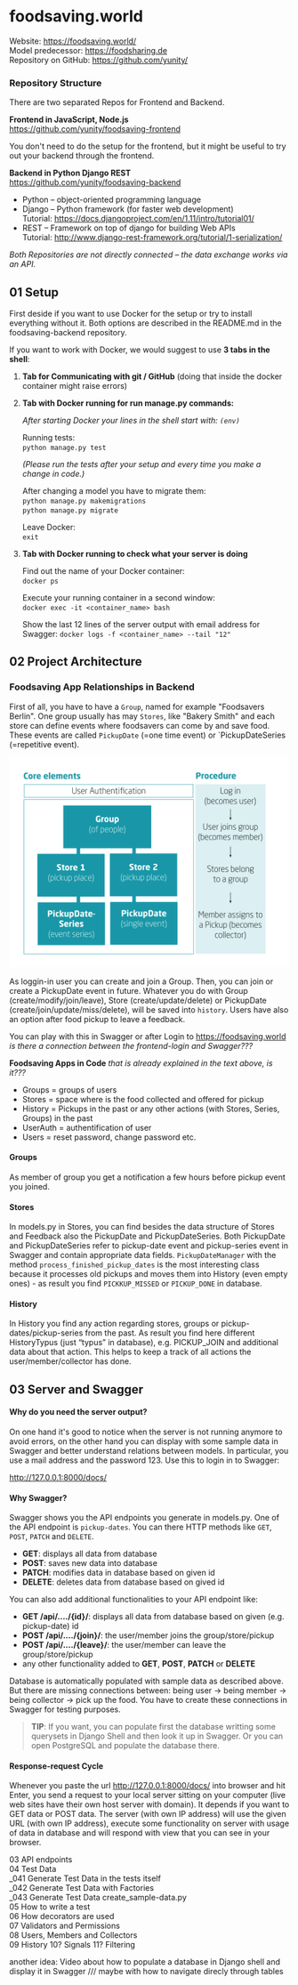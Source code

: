 # foodsaving.world

Website: <https://foodsaving.world/>  
Model predecessor: <https://foodsharing.de>    
Repository on GitHub: <https://github.com/yunity/>

### Repository Structure

There are two separated Repos for Frontend and Backend.

**Frontend in JavaScript, Node.js**  
<https://github.com/yunity/foodsaving-frontend>

You don't need to do the setup for the frontend, but it might be useful to try out your backend through the frontend.

**Backend in Python Django REST**  
<https://github.com/yunity/foodsaving-backend>

- Python – object-oriented programming language  
- Django – Python framework (for faster web development)  
         Tutorial: <https://docs.djangoproject.com/en/1.11/intro/tutorial01/> 
- REST   – Framework on top of django for building Web APIs  
         Tutorial: <http://www.django-rest-framework.org/tutorial/1-serialization/>

*Both Repositories are not directly connected – the data exchange works via an API.*
         
## 01  Setup

First deside if you want to use Docker for the setup or try to install everything without it. Both options are described in the README.md in the foodsaving-backend repository. 

If you want to work with Docker, we would suggest to use __3 tabs in the shell__:

1. __Tab for Communicating with git / GitHub__ (doing that inside the docker container might raise errors)  
  
2. __Tab with Docker running for run manage.py commands:__

	_After starting Docker your lines in the shell start with: `(env)`_

	Running tests:   
	`python manage.py test`

	_(Please run the tests after your setup and every time you make a change in code.)_

	After changing a model you have to migrate them:   
	`python manage.py makemigrations`    
	`python manage.py migrate`

	Leave Docker:   
	`exit`

3. __Tab with Docker running to check what your server is doing__

	Find out the name of your Docker container:   
	`docker ps`

	Execute your running container in a second window:   
	`docker exec -it <container_name> bash`

	Show the last 12 lines of the server output with email address for Swagger:
	`docker logs -f <container_name> --tail "12"`

## 02 Project Architecture
### Foodsaving App Relationships in Backend

First of all, you have to have a `Group`, named for example "Foodsavers Berlin". One group usually has may `Stores`, like "Bakery Smith" and each store can define events where foodsavers can come by and save food. These events are called `PickupDate` (=one time event) or `PickupDateSeries (=repetitive event).

![core elements of foodsaving backend](material/foodsaving-core-elements.jpg)

As loggin-in user you can create and join a Group. Then, you can join or create a PickupDate event in future. Whatever you do with Group (create/modify/join/leave), Store (create/update/delete) or PickupDate (create/join/update/miss/delete), will be saved into `history`. Users have also an option after food pickup to leave a feedback.

You can play with this in Swagger or after Login to https://foodsaving.world _is there a connection between the frontend-login and Swagger???_

__Foodsaving Apps in Code__ _that is already explained in the text above, is it???_
 
- Groups = groups of users
- Stores = space where is the food collected and offered for pickup
- History = Pickups in the past or any other actions (with Stores, Series, Groups) in the past
- UserAuth = authentification of user
- Users = reset password, change password etc.

#### Groups
As member of group you get a notification a few hours before pickup event you joined.

#### Stores
In models.py in Stores, you can find besides the data structure of Stores and Feedback also the PickupDate and PickupDateSeries. Both PickupDate and PickupDateSeries refer to pickup-date event and pickup-series event in Swagger and contain appropriate data fields. `PickupDateManager` with the method `process_finished_pickup_dates` is the most interesting class because it processes old pickups and moves them into History (even empty ones) - as result you find `PICKKUP_MISSED` or `PICKUP_DONE` in database.

#### History
In History you find any action regarding stores, groups or pickup-dates/pickup-series from the past. As result you find here different HistoryTypus (just “typus” in database), e.g. PICKUP_JOIN and additional data about that action. This helps to keep a track of all actions the user/member/collector has done.


## 03 Server and Swagger

#### Why do you need the server output?

On one hand it's good to notice when the server is not running anymore to avoid errors, on the other hand you can display with some sample data in Swagger and better understand relations between models. In particular, you use a mail address and the password 123. Use this to login in to Swagger:

<http://127.0.0.1:8000/docs/>

#### Why Swagger?

Swagger shows you the API endpoints you generate in models.py. One of the API endpoint is `pickup-dates`. You can there HTTP methods like `GET`, `POST`, `PATCH` and `DELETE`.

* **GET**: displays all data from database  
* **POST**: saves new data into database  
* **PATCH**: modifies data in database based on given id  
* **DELETE**: deletes data from database based on gived id

You can also add additional functionalities to your API endpoint like:

* **GET /api/..../{id}/**: displays all data from database based on given (e.g. pickup-date) id  
* **POST /api/..../{join}/**: the user/member joins the group/store/pickup  
* **POST /api/..../{leave}/**: the user/member can leave the group/store/pickup  
* any other functionality added to **GET**, **POST**, **PATCH** or **DELETE**   

Database is automatically populated with sample data as described above. But there are missing connections between: being user -> being member -> being collector -> pick up the food. You have to create these connections in Swagger for testing purposes.

> **TIP**: If you want, you can populate first the database writting some querysets in Django Shell and then look it up in Swagger. Or you can open PostgreSQL and populate the database there.

#### Response-request Cycle

Whenever you paste the url http://127.0.0.1:8000/docs/ into browser and hit Enter, you send a request to your local server sitting on your computer (live web sites have their own host server with domain). It depends if you want to GET data or POST data. The server (with own IP address) will use the given URL (with own IP address), execute some functionality on server with usage of data in database and will respond with view that you can see in your browser.


 03 API endpoints  
04 Test Data  
_041 Generate Test Data in the tests itself  
_042 Generate Test Data with Factories  
_043 Generate Test Data create_sample-data.py  
05 How to write a test  
06 How decorators are used  
07 Validators and Permissions  
08 Users, Members and Collectors  
09 History 
10? Signals
11? Filtering

another idea:
Video about how to populate a database in Django shell and display it in Swagger /// maybe with how to navigate direcly through tables
